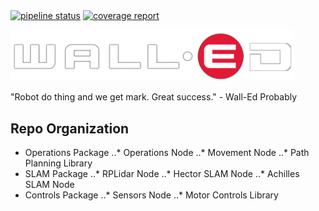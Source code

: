 <div><a href="https://gitlab.com/alistairfink/WALL-ED/commits/master"><img alt="pipeline status" src="https://gitlab.com/alistairfink/WALL-ED/badges/master/pipeline.svg" /></a>
<a href="https://gitlab.com/alistairfink/WALL-ED/commits/master"><img alt="coverage report" src="https://gitlab.com/alistairfink/WALL-ED/badges/master/coverage.svg" /></a></div>

<p algin="center">
    <img src="./res/wall-ed.png" style="max-width: 90%;">
</p>
"Robot do thing and we get mark. Great success." - Wall-Ed Probably


## Repo Organization
* Operations Package
..* Operations Node
..* Movement Node
..* Path Planning Library
* SLAM Package
..* RPLidar Node
..* Hector SLAM Node
..* Achilles SLAM Node
* Controls Package
..* Sensors Node
..* Motor Controls Library
